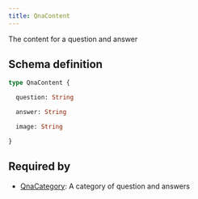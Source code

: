 ```yaml
---
title: QnaContent
---
```


The content for a question and answer

## Schema definition
```graphql
type QnaContent {

  question: String 

  answer: String 

  image: String 

}
```
## Required by
* [QnaCategory](graphql/schema/qnacategory.md): A category of question and answers
